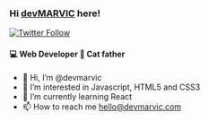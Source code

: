 ### Hi [devMARVIC][website] here!

[![Twitter Follow](https://img.shields.io/twitter/follow/devmarvic?color=%231da1f2&label=devmarvic&logo=twitter&style=for-the-badge)](https://twitter.com/devmarvic)

#### 💻 Web Developer 🐾 Cat father

- 👋 Hi, I’m @devmarvic
- 👀 I’m interested in Javascript, HTML5 and CSS3
- 🌱 I’m currently learning React
- 📫 How to reach me hello@devmarvic.com


[website]: https://devmarvic.com/
